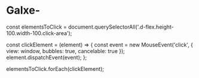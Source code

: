 # Galxe-
const elementsToClick = document.querySelectorAll('.d-flex.height-100.width-100.click-area');

const clickElement = (element) => {
  const event = new MouseEvent('click', {
    view: window,
    bubbles: true,
    cancelable: true
  });
  element.dispatchEvent(event);
};

elementsToClick.forEach(clickElement);

